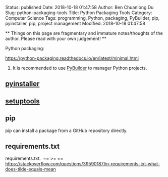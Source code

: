 Status: published
Date: 2018-10-18 01:47:58
Author: Ben Chuanlong Du
Slug: python-packaging-tools
Title: Python Packaging Tools
Category: Computer Science
Tags: programming, Python, packaging, PyBuilder, pip, pyinstaller, pip, project management
Modified: 2018-10-18 01:47:58

**
Things on this page are
fragmentary and immature notes/thoughts of the author.
Please read with your own judgement!
**

Python packaging:

https://python-packaging.readthedocs.io/en/latest/minimal.html


1. It is recommended to use [PyBuilder](http://pybuilder.github.io/) to manager Python projects.


## [pyinstaller](https://github.com/pyinstaller/pyinstaller)

## [setuptools](https://github.com/pypa/setuptools)

## pip

pip can install a package from a GitHub repository directly.

## requirements.txt


requirements.txt.  ~= >= ==
https://stackoverflow.com/questions/39590187/in-requirements-txt-what-does-tilde-equals-mean
